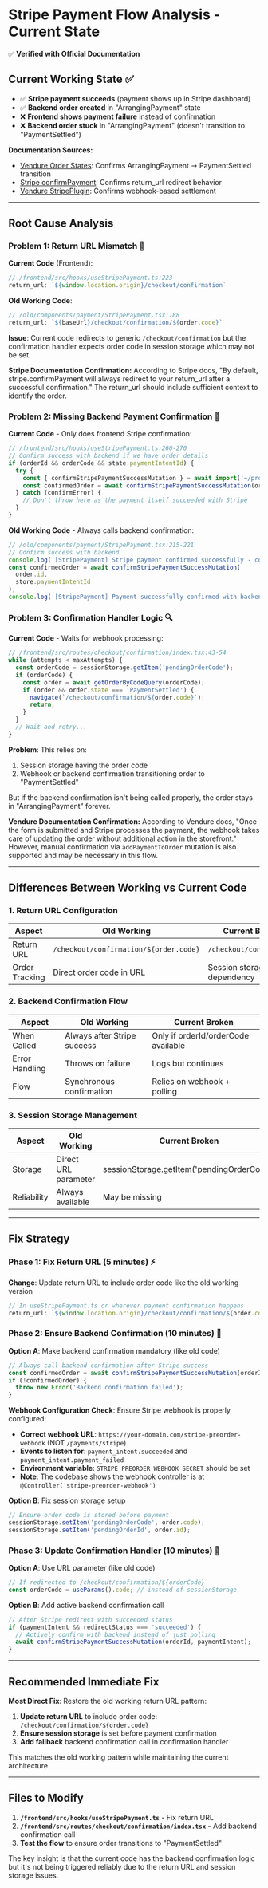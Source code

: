 # Stripe Payment Flow Analysis - Current State

✅ **Verified with Official Documentation**

## Current Working State ✅
- ✅ **Stripe payment succeeds** (payment shows up in Stripe dashboard)
- ✅ **Backend order created** in "ArrangingPayment" state  
- ❌ **Frontend shows payment failure** instead of confirmation
- ❌ **Backend order stuck** in "ArrangingPayment" (doesn't transition to "PaymentSettled")

**Documentation Sources:**
- [Vendure Order States](https://docs.vendure.io/guides/core-concepts/orders/): Confirms ArrangingPayment → PaymentSettled transition
- [Stripe confirmPayment](https://docs.stripe.com/js/payment_intents/confirm_payment): Confirms return_url redirect behavior
- [Vendure StripePlugin](https://docs.vendure.io/reference/core-plugins/payments-plugin/stripe-plugin): Confirms webhook-based settlement

---

## Root Cause Analysis

### Problem 1: Return URL Mismatch 🔄

**Current Code** (Frontend):
```typescript
// /frontend/src/hooks/useStripePayment.ts:223
return_url: `${window.location.origin}/checkout/confirmation`
```

**Old Working Code**:
```typescript
// /old/components/payment/StripePayment.tsx:188
return_url: `${baseUrl}/checkout/confirmation/${order.code}`
```

**Issue**: Current code redirects to generic `/checkout/confirmation` but the confirmation handler expects order code in session storage which may not be set.

**Stripe Documentation Confirmation:** According to Stripe docs, "By default, stripe.confirmPayment will always redirect to your return_url after a successful confirmation." The return_url should include sufficient context to identify the order.

### Problem 2: Missing Backend Payment Confirmation 🚨

**Current Code** - Only does frontend Stripe confirmation:
```typescript
// /frontend/src/hooks/useStripePayment.ts:260-270
// Confirm success with backend if we have order details
if (orderId && orderCode && state.paymentIntentId) {
  try {
    const { confirmStripePaymentSuccessMutation } = await import('~/providers/shop/checkout/checkout');
    const confirmedOrder = await confirmStripePaymentSuccessMutation(orderId, state.paymentIntentId);
  } catch (confirmError) {
    // Don't throw here as the payment itself succeeded with Stripe
  }
}
```

**Old Working Code** - Always calls backend confirmation:
```typescript
// /old/components/payment/StripePayment.tsx:215-221
// Confirm success with backend
console.log('[StripePayment] Stripe payment confirmed successfully - confirming with backend...');
const confirmedOrder = await confirmStripePaymentSuccessMutation(
  order.id,
  store.paymentIntentId
);
console.log('[StripePayment] Payment successfully confirmed with backend:', confirmedOrder);
```

### Problem 3: Confirmation Handler Logic 🔍

**Current Code** - Waits for webhook processing:
```typescript
// /frontend/src/routes/checkout/confirmation/index.tsx:43-54
while (attempts < maxAttempts) {
  const orderCode = sessionStorage.getItem('pendingOrderCode');
  if (orderCode) {
    const order = await getOrderByCodeQuery(orderCode);
    if (order && order.state === 'PaymentSettled') {
      navigate(`/checkout/confirmation/${order.code}`);
      return;
    }
  }
  // Wait and retry...
}
```

**Problem**: This relies on:
1. Session storage having the order code
2. Webhook or backend confirmation transitioning order to "PaymentSettled"

But if the backend confirmation isn't being called properly, the order stays in "ArrangingPayment" forever.

**Vendure Documentation Confirmation:** According to Vendure docs, "Once the form is submitted and Stripe processes the payment, the webhook takes care of updating the order without additional action in the storefront." However, manual confirmation via `addPaymentToOrder` mutation is also supported and may be necessary in this flow.

---

## Differences Between Working vs Current Code

### 1. **Return URL Configuration**
| Aspect | Old Working | Current Broken |
|--------|-------------|----------------|
| Return URL | `/checkout/confirmation/${order.code}` | `/checkout/confirmation` |
| Order Tracking | Direct order code in URL | Session storage dependency |

### 2. **Backend Confirmation Flow**
| Aspect | Old Working | Current Broken |
|--------|-------------|----------------|
| When Called | Always after Stripe success | Only if orderId/orderCode available |
| Error Handling | Throws on failure | Logs but continues |
| Flow | Synchronous confirmation | Relies on webhook + polling |

### 3. **Session Storage Management**
| Aspect | Old Working | Current Broken |
|--------|-------------|----------------|
| Storage | Direct URL parameter | sessionStorage.getItem('pendingOrderCode') |
| Reliability | Always available | May be missing |

---

## Fix Strategy

### Phase 1: Fix Return URL (5 minutes) ⚡
**Change**: Update return URL to include order code like the old working version
```typescript
// In useStripePayment.ts or wherever payment confirmation happens
return_url: `${window.location.origin}/checkout/confirmation/${order.code}`
```

### Phase 2: Ensure Backend Confirmation (10 minutes) 🔧
**Option A**: Make backend confirmation mandatory (like old code)
```typescript
// Always call backend confirmation after Stripe success
const confirmedOrder = await confirmStripePaymentSuccessMutation(orderId, paymentIntentId);
if (!confirmedOrder) {
  throw new Error('Backend confirmation failed');
}
```

**Webhook Configuration Check**: Ensure Stripe webhook is properly configured:
- **Correct webhook URL**: `https://your-domain.com/stripe-preorder-webhook` (NOT `/payments/stripe`)
- **Events to listen for**: `payment_intent.succeeded` and `payment_intent.payment_failed`
- **Environment variable**: `STRIPE_PREORDER_WEBHOOK_SECRET` should be set
- **Note**: The codebase shows the webhook controller is at `@Controller('stripe-preorder-webhook')`

**Option B**: Fix session storage setup
```typescript
// Ensure order code is stored before payment
sessionStorage.setItem('pendingOrderCode', order.code);
sessionStorage.setItem('pendingOrderId', order.id);
```

### Phase 3: Update Confirmation Handler (10 minutes) 📝
**Option A**: Use URL parameter (like old code)
```typescript
// If redirected to /checkout/confirmation/${orderCode}
const orderCode = useParams().code; // instead of sessionStorage
```

**Option B**: Add active backend confirmation call
```typescript
// After Stripe redirect with succeeded status
if (paymentIntent && redirectStatus === 'succeeded') {
  // Actively confirm with backend instead of just polling
  await confirmStripePaymentSuccessMutation(orderId, paymentIntent);
}
```

---

## Recommended Immediate Fix

**Most Direct Fix**: Restore the old working return URL pattern:

1. **Update return URL** to include order code: `/checkout/confirmation/${order.code}`
2. **Ensure session storage** is set before payment confirmation
3. **Add fallback** backend confirmation call in confirmation handler

This matches the old working pattern while maintaining the current architecture.

---

## Files to Modify

1. **`/frontend/src/hooks/useStripePayment.ts`** - Fix return URL
2. **`/frontend/src/routes/checkout/confirmation/index.tsx`** - Add backend confirmation call
3. **Test the flow** to ensure order transitions to "PaymentSettled"

The key insight is that the current code has the backend confirmation logic but it's not being triggered reliably due to the return URL and session storage issues.